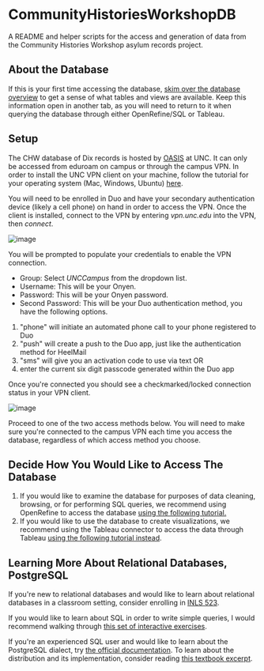 # CommunityHistoriesWorkshopDB
A README and helper scripts for the access and generation of data from the Community Histories Workshop asylum records project.

## About the Database
If this is your first time accessing the database, [skim over the database overview](https://github.com/wintere/CommunityHistoriesWorkshopDB/blob/main/database_overview.md) to get a sense of what tables and views are available. Keep this information open in another tab, as you will need to return to it when querying the database through either OpenRefine/SQL or Tableau.

## Setup
The CHW database of Dix records is hosted by [OASIS](https://oasis.unc.edu/) at UNC. It can only be accessed from eduroam on campus or through the campus VPN. In order to install the UNC VPN client on your machine, follow the tutorial for your operating system (Mac, Windows, Ubuntu) [here](https://help.unc.edu/sp?id=kb_article_view&sysparm_article=KB0010155&sys_kb_id=719db1eddb3fa41070551ffa689619eb).

You will need to be enrolled in Duo and have your secondary authentication device (likely a cell phone) on hand in order to access the VPN. Once the client is installed, connect to the VPN by entering *vpn.unc.edu* into the VPN, then *connect*.

![image](https://user-images.githubusercontent.com/7553742/144531047-0ccffe0a-604d-4363-857c-cb6595661312.png)

You will be prompted to populate your credentials to enable the VPN connection.
- Group: Select *UNCCampus* from the dropdown list.
- Username: This will be your Onyen.
- Password: This will be your Onyen password.
- Second Password: This will be your Duo authentication method, you have the following options.
1. "phone" will initiate an automated phone call to your phone registered to Duo
2. "push" will create a push to the Duo app, just like the authentication method for HeelMail
3. "sms" will give you an activation code to use via text OR
4. enter the current six digit passcode generated within the Duo app 

Once you're connected you should see a checkmarked/locked connection status in your VPN client.

![image](https://user-images.githubusercontent.com/7553742/143873814-9257f1ae-2008-4831-b9bd-a94da0ec1f42.png)

Proceed to one of the two access methods below. You will need to make sure you're connected to the campus VPN each time you access the database, regardless of which access method you choose.


## Decide How You Would Like to Access The Database
1. If you would like to examine the database for purposes of data cleaning, browsing, or for performing SQL queries, we recommend using OpenRefine to access the database [using the following tutorial.](https://github.com/wintere/CommunityHistoriesWorkshopDB/blob/main/open_refine_access.md)
2. If you would like to use the database to create visualizations, we recommend using the Tableau connector to access the data through Tableau [using the following tutorial instead](https://github.com/wintere/CommunityHistoriesWorkshopDB/blob/main/tableau_access.md).

## Learning More About Relational Databases, PostgreSQL

If you're new to relational databases and would like to learn about relational databases in a classroom setting, consider enrolling in [INLS 523](https://sils.unc.edu/courses#523).

If you would like to learn about SQL in order to write simple queries, I would recommend walking through [this set of interactive exercises](https://pgexercises.com/questions/basic/).

If you're an experienced SQL user and would like to learn about the PostgreSQL dialect, try [the official documentation](https://www.postgresql.org/docs/14/sql.html). To learn about the distribution and its implementation, consider reading [this textbook excerpt](https://www.db-book.com/online-chapters-dir/32.pdf).
